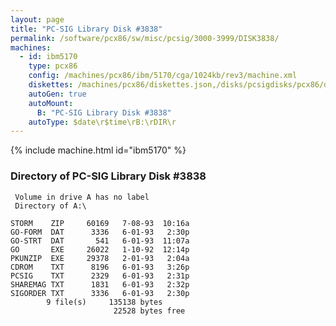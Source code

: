 ```yaml
---
layout: page
title: "PC-SIG Library Disk #3838"
permalink: /software/pcx86/sw/misc/pcsig/3000-3999/DISK3838/
machines:
  - id: ibm5170
    type: pcx86
    config: /machines/pcx86/ibm/5170/cga/1024kb/rev3/machine.xml
    diskettes: /machines/pcx86/diskettes.json,/disks/pcsigdisks/pcx86/diskettes.json
    autoGen: true
    autoMount:
      B: "PC-SIG Library Disk #3838"
    autoType: $date\r$time\rB:\rDIR\r
---
```


{% include machine.html id="ibm5170" %}

### Directory of PC-SIG Library Disk #3838

     Volume in drive A has no label
     Directory of A:\

    STORM    ZIP     60169   7-08-93  10:16a
    GO-FORM  DAT      3336   6-01-93   2:30p
    GO-STRT  DAT       541   6-01-93  11:07a
    GO       EXE     26022   1-10-92  12:14p
    PKUNZIP  EXE     29378   2-01-93   2:04a
    CDROM    TXT      8196   6-01-93   3:26p
    PCSIG    TXT      2329   6-01-93   2:31p
    SHAREMAG TXT      1831   6-01-93   2:32p
    SIGORDER TXT      3336   6-01-93   2:30p
            9 file(s)     135138 bytes
                           22528 bytes free
